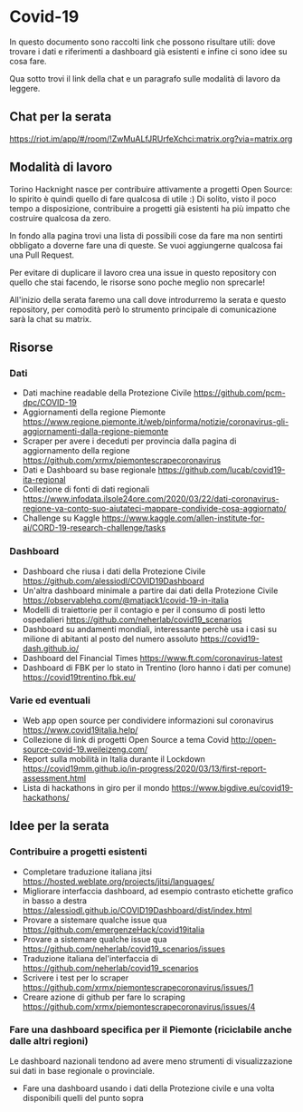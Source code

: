 # Covid-19

In questo documento sono raccolti link che possono risultare utili: dove trovare i dati e riferimenti a dashboard già esistenti e infine ci sono idee su cosa fare.

Qua sotto trovi il link della chat e un paragrafo sulle modalità di lavoro da leggere.

## Chat per la serata

https://riot.im/app/#/room/!ZwMuALfJRUrfeXchci:matrix.org?via=matrix.org

## Modalità di lavoro

Torino Hacknight nasce per contribuire attivamente a progetti Open Source: lo spirito è quindi quello di fare qualcosa di utile :) Di solito, visto il poco tempo a disposizione, contribuire a progetti già esistenti ha più impatto che costruire qualcosa da zero.

In fondo alla pagina trovi una lista di possibili cose da fare ma non sentirti obbligato a doverne fare una di queste. Se vuoi aggiungerne qualcosa fai una Pull Request.

Per evitare di duplicare il lavoro crea una issue in questo repository con quello che stai facendo, le risorse sono poche meglio non sprecarle!

All'inizio della serata faremo una call dove introdurremo la serata e questo repository, per comodità però lo strumento principale di comunicazione sarà la chat su matrix.

## Risorse

### Dati

- Dati machine readable della Protezione Civile https://github.com/pcm-dpc/COVID-19
- Aggiornamenti della regione Piemonte https://www.regione.piemonte.it/web/pinforma/notizie/coronavirus-gli-aggiornamenti-dalla-regione-piemonte
- Scraper per avere i deceduti per provincia dalla pagina di aggiornamento della regione https://github.com/xrmx/piemontescrapecoronavirus
- Dati e Dashboard su base regionale https://github.com/lucab/covid19-ita-regional
- Collezione di fonti di dati regionali https://www.infodata.ilsole24ore.com/2020/03/22/dati-coronavirus-regione-va-conto-suo-aiutateci-mappare-condivide-cosa-aggiornato/
- Challenge su Kaggle https://www.kaggle.com/allen-institute-for-ai/CORD-19-research-challenge/tasks

### Dashboard

- Dashboard che riusa i dati della Protezione Civile https://github.com/alessiodl/COVID19Dashboard
- Un'altra dashboard minimale a partire dai dati della Protezione Civile https://observablehq.com/@matjack1/covid-19-in-italia
- Modelli di traiettorie per il contagio e per il consumo di posti letto ospedalieri https://github.com/neherlab/covid19_scenarios
- Dashboard su andamenti mondiali, interessante perchè usa i casi su milione di abitanti al posto del numero assoluto https://covid19-dash.github.io/
- Dashboard del Financial Times https://www.ft.com/coronavirus-latest
- Dashboard di FBK per lo stato in Trentino (loro hanno i dati per comune) https://covid19trentino.fbk.eu/

### Varie ed eventuali

- Web app open source per condividere informazioni sul coronavirus https://www.covid19italia.help/
- Collezione di link di progetti Open Source a tema Covid http://open-source-covid-19.weileizeng.com/
- Report sulla mobilità in Italia durante il Lockdown https://covid19mm.github.io/in-progress/2020/03/13/first-report-assessment.html
- Lista di hackathons in giro per il mondo https://www.bigdive.eu/covid19-hackathons/

## Idee per la serata

### Contribuire a progetti esistenti

- Completare traduzione italiana jitsi https://hosted.weblate.org/projects/jitsi/languages/
- Migliorare interfaccia dashboard, ad esempio contrasto etichette grafico in basso a destra https://alessiodl.github.io/COVID19Dashboard/dist/index.html
- Provare a sistemare qualche issue qua https://github.com/emergenzeHack/covid19italia
- Provare a sistemare qualche issue qua https://github.com/neherlab/covid19_scenarios/issues
- Traduzione italiana del'interfaccia di https://github.com/neherlab/covid19_scenarios
- Scrivere i test per lo scraper https://github.com/xrmx/piemontescrapecoronavirus/issues/1
- Creare azione di github per fare lo scraping https://github.com/xrmx/piemontescrapecoronavirus/issues/4

### Fare una dashboard specifica per il Piemonte (riciclabile anche dalle altri regioni)

Le dashboard nazionali tendono ad avere meno strumenti di visualizzazione sui dati in base regionale o provinciale.

- Fare una dashboard usando i dati della Protezione civile e una volta disponibili quelli del punto sopra
